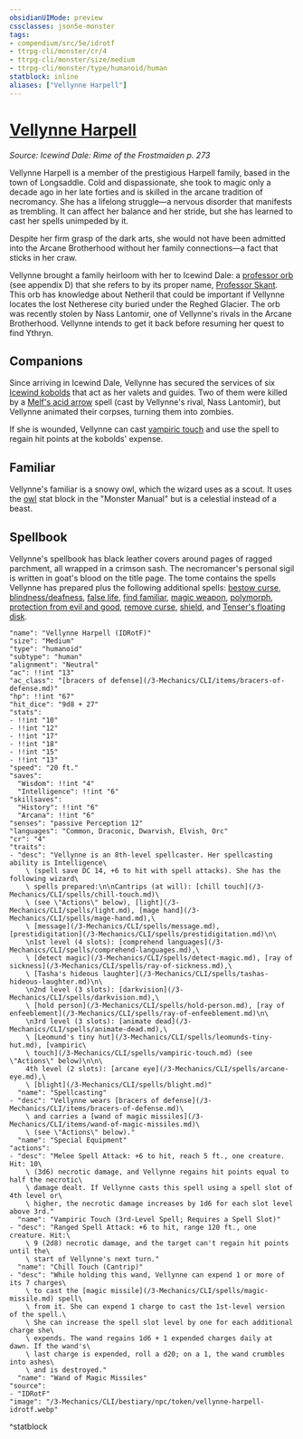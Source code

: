 ```yaml
---
obsidianUIMode: preview
cssclasses: json5e-monster
tags:
- compendium/src/5e/idrotf
- ttrpg-cli/monster/cr/4
- ttrpg-cli/monster/size/medium
- ttrpg-cli/monster/type/humanoid/human
statblock: inline
aliases: ["Vellynne Harpell"]
---
```

# [Vellynne Harpell](3-Mechanics\CLI\bestiary\npc/vellynne-harpell-idrotf.md)
*Source: Icewind Dale: Rime of the Frostmaiden p. 273*  

Vellynne Harpell is a member of the prestigious Harpell family, based in the town of Longsaddle. Cold and dispassionate, she took to magic only a decade ago in her late forties and is skilled in the arcane tradition of necromancy. She has a lifelong struggle—a nervous disorder that manifests as trembling. It can affect her balance and her stride, but she has learned to cast her spells unimpeded by it.

Despite her firm grasp of the dark arts, she would not have been admitted into the Arcane Brotherhood without her family connections—a fact that sticks in her craw.

Vellynne brought a family heirloom with her to Icewind Dale: a [professor orb](/3-Mechanics/CLI/items/professor-orb-wdmm.md) (see appendix D) that she refers to by its proper name, [Professor Skant](/3-Mechanics/CLI/items/professor-skant-idrotf.md). This orb has knowledge about Netheril that could be important if Vellynne locates the lost Netherese city buried under the Reghed Glacier. The orb was recently stolen by Nass Lantomir, one of Vellynne's rivals in the Arcane Brotherhood. Vellynne intends to get it back before resuming her quest to find Ythryn.

## Companions

Since arriving in Icewind Dale, Vellynne has secured the services of six [Icewind kobolds](/3-Mechanics/CLI/bestiary/humanoid/icewind-kobold-idrotf.md) that act as her valets and guides. Two of them were killed by a [Melf's acid arrow](/3-Mechanics/CLI/spells/melfs-acid-arrow.md) spell (cast by Vellynne's rival, Nass Lantomir), but Vellynne animated their corpses, turning them into zombies.

If she is wounded, Vellynne can cast [vampiric touch](/3-Mechanics/CLI/spells/vampiric-touch.md) and use the spell to regain hit points at the kobolds' expense.

## Familiar

Vellynne's familiar is a snowy owl, which the wizard uses as a scout. It uses the [owl](/3-Mechanics/CLI/bestiary/beast/owl.md) stat block in the "Monster Manual" but is a celestial instead of a beast.

## Spellbook

Vellynne's spellbook has black leather covers around pages of ragged parchment, all wrapped in a crimson sash. The necromancer's personal sigil is written in goat's blood on the title page. The tome contains the spells Vellynne has prepared plus the following additional spells: [bestow curse](/3-Mechanics/CLI/spells/bestow-curse.md), [blindness/deafness](/3-Mechanics/CLI/spells/blindness-deafness.md), [false life](/3-Mechanics/CLI/spells/false-life.md), [find familiar](/3-Mechanics/CLI/spells/find-familiar.md), [magic weapon](/3-Mechanics/CLI/spells/magic-weapon.md), [polymorph](/3-Mechanics/CLI/spells/polymorph.md), [protection from evil and good](/3-Mechanics/CLI/spells/protection-from-evil-and-good.md), [remove curse](/3-Mechanics/CLI/spells/remove-curse.md), [shield](/3-Mechanics/CLI/spells/shield.md), and [Tenser's floating disk](/3-Mechanics/CLI/spells/tensers-floating-disk.md).

```statblock
"name": "Vellynne Harpell (IDRotF)"
"size": "Medium"
"type": "humanoid"
"subtype": "human"
"alignment": "Neutral"
"ac": !!int "13"
"ac_class": "[bracers of defense](/3-Mechanics/CLI/items/bracers-of-defense.md)"
"hp": !!int "67"
"hit_dice": "9d8 + 27"
"stats":
- !!int "10"
- !!int "12"
- !!int "17"
- !!int "18"
- !!int "15"
- !!int "13"
"speed": "20 ft."
"saves":
  "Wisdom": !!int "4"
  "Intelligence": !!int "6"
"skillsaves":
  "History": !!int "6"
  "Arcana": !!int "6"
"senses": "passive Perception 12"
"languages": "Common, Draconic, Dwarvish, Elvish, Orc"
"cr": "4"
"traits":
- "desc": "Vellynne is an 8th-level spellcaster. Her spellcasting ability is Intelligence\
    \ (spell save DC 14, +6 to hit with spell attacks). She has the following wizard\
    \ spells prepared:\n\nCantrips (at will): [chill touch](/3-Mechanics/CLI/spells/chill-touch.md)\
    \ (see \"Actions\" below), [light](/3-Mechanics/CLI/spells/light.md), [mage hand](/3-Mechanics/CLI/spells/mage-hand.md),\
    \ [message](/3-Mechanics/CLI/spells/message.md), [prestidigitation](/3-Mechanics/CLI/spells/prestidigitation.md)\n\
    \n1st level (4 slots): [comprehend languages](/3-Mechanics/CLI/spells/comprehend-languages.md),\
    \ [detect magic](/3-Mechanics/CLI/spells/detect-magic.md), [ray of sickness](/3-Mechanics/CLI/spells/ray-of-sickness.md),\
    \ [Tasha's hideous laughter](/3-Mechanics/CLI/spells/tashas-hideous-laughter.md)\n\
    \n2nd level (3 slots): [darkvision](/3-Mechanics/CLI/spells/darkvision.md),\
    \ [hold person](/3-Mechanics/CLI/spells/hold-person.md), [ray of enfeeblement](/3-Mechanics/CLI/spells/ray-of-enfeeblement.md)\n\
    \n3rd level (3 slots): [animate dead](/3-Mechanics/CLI/spells/animate-dead.md),\
    \ [Leomund's tiny hut](/3-Mechanics/CLI/spells/leomunds-tiny-hut.md), [vampiric\
    \ touch](/3-Mechanics/CLI/spells/vampiric-touch.md) (see \"Actions\" below)\n\n\
    4th level (2 slots): [arcane eye](/3-Mechanics/CLI/spells/arcane-eye.md),\
    \ [blight](/3-Mechanics/CLI/spells/blight.md)"
  "name": "Spellcasting"
- "desc": "Vellynne wears [bracers of defense](/3-Mechanics/CLI/items/bracers-of-defense.md)\
    \ and carries a [wand of magic missiles](/3-Mechanics/CLI/items/wand-of-magic-missiles.md)\
    \ (see \"Actions\" below)."
  "name": "Special Equipment"
"actions":
- "desc": "Melee Spell Attack: +6 to hit, reach 5 ft., one creature. Hit: 10\
    \ (3d6) necrotic damage, and Vellynne regains hit points equal to half the necrotic\
    \ damage dealt. If Vellynne casts this spell using a spell slot of 4th level or\
    \ higher, the necrotic damage increases by 1d6 for each slot level above 3rd."
  "name": "Vampiric Touch (3rd-Level Spell; Requires a Spell Slot)"
- "desc": "Ranged Spell Attack: +6 to hit, range 120 ft., one creature. Hit:\
    \ 9 (2d8) necrotic damage, and the target can't regain hit points until the\
    \ start of Vellynne's next turn."
  "name": "Chill Touch (Cantrip)"
- "desc": "While holding this wand, Vellynne can expend 1 or more of its 7 charges\
    \ to cast the [magic missile](/3-Mechanics/CLI/spells/magic-missile.md) spell\
    \ from it. She can expend 1 charge to cast the 1st-level version of the spell.\
    \ She can increase the spell slot level by one for each additional charge she\
    \ expends. The wand regains 1d6 + 1 expended charges daily at dawn. If the wand's\
    \ last charge is expended, roll a d20; on a 1, the wand crumbles into ashes\
    \ and is destroyed."
  "name": "Wand of Magic Missiles"
"source":
- "IDRotF"
"image": "/3-Mechanics/CLI/bestiary/npc/token/vellynne-harpell-idrotf.webp"
```
^statblock